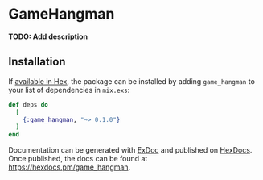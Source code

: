 # GameHangman

**TODO: Add description**

## Installation

If [available in Hex](https://hex.pm/docs/publish), the package can be installed
by adding `game_hangman` to your list of dependencies in `mix.exs`:

```elixir
def deps do
  [
    {:game_hangman, "~> 0.1.0"}
  ]
end
```

Documentation can be generated with [ExDoc](https://github.com/elixir-lang/ex_doc)
and published on [HexDocs](https://hexdocs.pm). Once published, the docs can
be found at <https://hexdocs.pm/game_hangman>.


